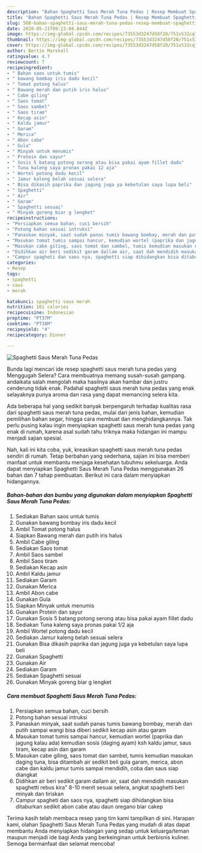 ```yaml
---
description: "Bahan Spaghetti Saus Merah Tuna Pedas | Resep Membuat Spaghetti Saus Merah Tuna Pedas Yang Bisa Manjain Lidah"
title: "Bahan Spaghetti Saus Merah Tuna Pedas | Resep Membuat Spaghetti Saus Merah Tuna Pedas Yang Bisa Manjain Lidah"
slug: 568-bahan-spaghetti-saus-merah-tuna-pedas-resep-membuat-spaghetti-saus-merah-tuna-pedas-yang-bisa-manjain-lidah
date: 2020-05-21T09:23:04.844Z
image: https://img-global.cpcdn.com/recipes/73553d3247d58f20/751x532cq70/spaghetti-saus-merah-tuna-pedas-foto-resep-utama.jpg
thumbnail: https://img-global.cpcdn.com/recipes/73553d3247d58f20/751x532cq70/spaghetti-saus-merah-tuna-pedas-foto-resep-utama.jpg
cover: https://img-global.cpcdn.com/recipes/73553d3247d58f20/751x532cq70/spaghetti-saus-merah-tuna-pedas-foto-resep-utama.jpg
author: Bertie Marshall
ratingvalue: 4.7
reviewcount: 7
recipeingredient:
- " Bahan saos untuk tumis"
- " bawang bombay iris dadu kecil"
- " Tomat potong halus"
- " Bawang merah dan putih iris halus"
- " Cabe giling"
- " Saos tomat"
- " Saos sambel"
- " Saos tiram"
- " Kecap asin"
- " Kaldu jamur"
- " Garam"
- " Merica"
- " Abon cabe"
- " Gula"
- " Minyak untuk menumis"
- " Protein dan sayur"
- " Sosis 5 batang potong serong atau bisa pakai ayam fillet dadu"
- " Tuna kaleng saya pronas pakai 12 aja"
- " Wortel potong dadu kecil"
- " Jamur kaleng belah sesuai selera"
- " Bisa dikasih paprika dan jagung juga ya kebetulan saya lupa beli"
- " Spaghetti"
- " Air"
- " Garam"
- " Spaghetti sesuai"
- " Minyak goreng biar g lengket"
recipeinstructions:
- "Persiapkan semua bahan, cuci bersih"
- "Potong bahan sesuai intruksi"
- "Panaskan minyak, saat sudah panas tumis bawang bombay, merah dan putih sampai wangi bisa diberi sedikit kecap asin atau garam"
- "Masukan tomat tumis sampai hancur, kemudian wortel (paprika dan jagung kalau ada) kemudian sosis (daging ayam) ksh kaldu jamur, saus tiram, kecap asin dan garam"
- "Masukan cabe giling, saos tomat dan sambel, tumis kemudian masukan daging tuna, bisa ditambah air sedikit beli gula garam, merica, abon cabe dan kaldu jamur tumis sampai mendidih, coba dan saus siap diangkat"
- "Didihkan air beri sedikit garam dallam air, saat dah mendidih masukan spaghetti rebus kira&#34; 8-10 menit sesuai selera, angkat spaghetti beri minyak dan tiriskan"
- "Campur spagheti dan saos nya, spaghetti siap dihidangkan bisa ditaburkan sedikit abon cabe atau daun oregano biar cakep"
categories:
- Resep
tags:
- spaghetti
- saus
- merah

katakunci: spaghetti saus merah 
nutrition: 161 calories
recipecuisine: Indonesian
preptime: "PT37M"
cooktime: "PT38M"
recipeyield: "4"
recipecategory: Dinner

---
```



![Spaghetti Saus Merah Tuna Pedas](https://img-global.cpcdn.com/recipes/73553d3247d58f20/751x532cq70/spaghetti-saus-merah-tuna-pedas-foto-resep-utama.jpg)

Bunda lagi mencari ide resep spaghetti saus merah tuna pedas yang Menggugah Selera? Cara membuatnya memang susah-susah gampang. andaikata salah mengolah maka hasilnya akan hambar dan justru cenderung tidak enak. Padahal spaghetti saus merah tuna pedas yang enak selayaknya punya aroma dan rasa yang dapat memancing selera kita.

Ada beberapa hal yang sedikit banyak berpengaruh terhadap kualitas rasa dari spaghetti saus merah tuna pedas, mulai dari jenis bahan, kemudian pemilihan bahan segar, hingga cara membuat dan menghidangkannya. Tak perlu pusing kalau ingin menyiapkan spaghetti saus merah tuna pedas yang enak di rumah, karena asal sudah tahu triknya maka hidangan ini mampu menjadi sajian spesial.




Nah, kali ini kita coba, yuk, kreasikan spaghetti saus merah tuna pedas sendiri di rumah. Tetap berbahan yang sederhana, sajian ini bisa memberi manfaat untuk membantu menjaga kesehatan tubuhmu sekeluarga. Anda dapat menyiapkan Spaghetti Saus Merah Tuna Pedas menggunakan 26 bahan dan 7 tahap pembuatan. Berikut ini cara dalam menyiapkan hidangannya.

<!--inarticleads1-->

##### Bahan-bahan dan bumbu yang digunakan dalam menyiapkan Spaghetti Saus Merah Tuna Pedas:

1. Sediakan  Bahan saos untuk tumis
1. Gunakan  bawang bombay iris dadu kecil
1. Ambil  Tomat potong halus
1. Siapkan  Bawang merah dan putih iris halus
1. Ambil  Cabe giling
1. Sediakan  Saos tomat
1. Ambil  Saos sambel
1. Ambil  Saos tiram
1. Sediakan  Kecap asin
1. Ambil  Kaldu jamur
1. Sediakan  Garam
1. Gunakan  Merica
1. Ambil  Abon cabe
1. Gunakan  Gula
1. Siapkan  Minyak untuk menumis
1. Gunakan  Protein dan sayur
1. Gunakan  Sosis 5 batang potong serong atau bisa pakai ayam fillet dadu
1. Sediakan  Tuna kaleng saya pronas pakai 1/2 aja
1. Ambil  Wortel potong dadu kecil
1. Sediakan  Jamur kaleng belah sesuai selera
1. Gunakan  Bisa dikasih paprika dan jagung juga ya kebetulan saya lupa beli
1. Gunakan  Spaghetti
1. Gunakan  Air
1. Sediakan  Garam
1. Sediakan  Spaghetti sesuai
1. Gunakan  Minyak goreng biar g lengket




<!--inarticleads2-->

##### Cara membuat Spaghetti Saus Merah Tuna Pedas:

1. Persiapkan semua bahan, cuci bersih
1. Potong bahan sesuai intruksi
1. Panaskan minyak, saat sudah panas tumis bawang bombay, merah dan putih sampai wangi bisa diberi sedikit kecap asin atau garam
1. Masukan tomat tumis sampai hancur, kemudian wortel (paprika dan jagung kalau ada) kemudian sosis (daging ayam) ksh kaldu jamur, saus tiram, kecap asin dan garam
1. Masukan cabe giling, saos tomat dan sambel, tumis kemudian masukan daging tuna, bisa ditambah air sedikit beli gula garam, merica, abon cabe dan kaldu jamur tumis sampai mendidih, coba dan saus siap diangkat
1. Didihkan air beri sedikit garam dallam air, saat dah mendidih masukan spaghetti rebus kira&#34; 8-10 menit sesuai selera, angkat spaghetti beri minyak dan tiriskan
1. Campur spagheti dan saos nya, spaghetti siap dihidangkan bisa ditaburkan sedikit abon cabe atau daun oregano biar cakep




Terima kasih telah membaca resep yang tim kami tampilkan di sini. Harapan kami, olahan Spaghetti Saus Merah Tuna Pedas yang mudah di atas dapat membantu Anda menyiapkan hidangan yang sedap untuk keluarga/teman maupun menjadi ide bagi Anda yang berkeinginan untuk berbisnis kuliner. Semoga bermanfaat dan selamat mencoba!
